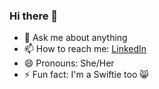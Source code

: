 ### Hi there 👋

<!--
**Shruti-codes236/Shruti-codes236** is a ✨ _special_ ✨ repository because its `README.md` (this file) appears on your GitHub profile

Here are some ideas to get you started:

- 🔭 I’m currently working on Cloud👩🏻‍💻, 
- 🌱 I’m currently learning 
- 👯 I’m looking to collaborate on ...
- 🤔 I’m looking for help with ...-->
- 💬 Ask me about anything
- 📫 How to reach me: [LinkedIn](https://www.linkedin.com/in/shruti-avhad-022798191/)
- 😄 Pronouns: She/Her
- ⚡ Fun fact: I'm a Swiftie too 😸
